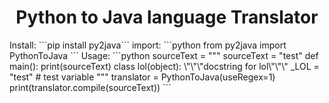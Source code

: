 <h1 align="center">Python to Java language Translator</h1>
Install: ```pip install py2java```
import:
```python
from py2java import PythonToJava
```
Usage:
```python
sourceText = """
sourceText = "test"
def main():
    print(sourceText)
class lol(object):
    \"\"\"docstring for lol\"\"\"
    _LOL = "test" # test variable
"""
translator = PythonToJava(useRegex=1)
print(translator.compile(sourceText))
```

